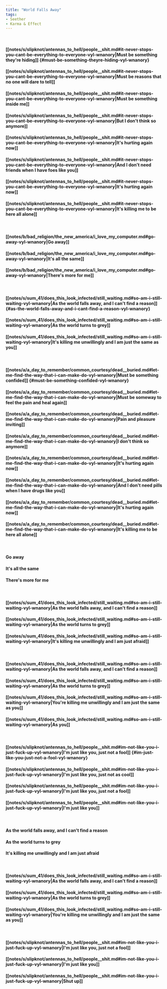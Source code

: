 ```yaml
---
title: "World Falls Away"
tags:
- Seether
- Karma & Effect
---
```

&nbsp;
#### [[notes/s/slipknot/antennas_to_hell/people__shit.md#it-never-stops-you-cant-be-everything-to-everyone-vyl-wnanory|Must be something they're hiding]] {#must-be-something-theyre-hiding-vyl-wnanory}
#### [[notes/s/slipknot/antennas_to_hell/people__shit.md#it-never-stops-you-cant-be-everything-to-everyone-vyl-wnanory|Must be reasons that no one will dare to tell]]
#### [[notes/s/slipknot/antennas_to_hell/people__shit.md#it-never-stops-you-cant-be-everything-to-everyone-vyl-wnanory|Must be something inside me]]
#### [[notes/s/slipknot/antennas_to_hell/people__shit.md#it-never-stops-you-cant-be-everything-to-everyone-vyl-wnanory|But I don't think so anymore]]
#### [[notes/s/slipknot/antennas_to_hell/people__shit.md#it-never-stops-you-cant-be-everything-to-everyone-vyl-wnanory|It's hurting again now]]
#### [[notes/s/slipknot/antennas_to_hell/people__shit.md#it-never-stops-you-cant-be-everything-to-everyone-vyl-wnanory|And I don't need friends when I have foes like you]]
#### [[notes/s/slipknot/antennas_to_hell/people__shit.md#it-never-stops-you-cant-be-everything-to-everyone-vyl-wnanory|It's hurting again now]]
#### [[notes/s/slipknot/antennas_to_hell/people__shit.md#it-never-stops-you-cant-be-everything-to-everyone-vyl-wnanory|It's killing me to be here all alone]]
&nbsp;
#### [[notes/b/bad_religion/the_new_america/i_love_my_computer.md#go-away-vyl-wnanory|Go away]]
#### [[notes/b/bad_religion/the_new_america/i_love_my_computer.md#go-away-vyl-wnanory|It's all the same]]
#### [[notes/b/bad_religion/the_new_america/i_love_my_computer.md#go-away-vyl-wnanory|There's more for me]]
&nbsp;
#### [[notes/s/sum_41/does_this_look_infected/still_waiting.md#so-am-i-still-waiting-vyl-wnanory|As the world falls away, and I can't find a reason]] {#as-the-world-falls-away-and-i-cant-find-a-reason-vyl-wnanory}
#### [[notes/s/sum_41/does_this_look_infected/still_waiting.md#so-am-i-still-waiting-vyl-wnanory|As the world turns to grey]]
#### [[notes/s/sum_41/does_this_look_infected/still_waiting.md#so-am-i-still-waiting-vyl-wnanory|It's killing me unwillingly and I am just the same as you]]
&nbsp;
#### [[notes/a/a_day_to_remember/common_courtesy/dead__buried.md#let-me-find-the-way-that-i-can-make-do-vyl-wnanory|Must be something confided]] {#must-be-something-confided-vyl-wnanory}
#### [[notes/a/a_day_to_remember/common_courtesy/dead__buried.md#let-me-find-the-way-that-i-can-make-do-vyl-wnanory|Must be someway to feel the pain and heal again]]
#### [[notes/a/a_day_to_remember/common_courtesy/dead__buried.md#let-me-find-the-way-that-i-can-make-do-vyl-wnanory|Pain and pleasure inviting]]
#### [[notes/a/a_day_to_remember/common_courtesy/dead__buried.md#let-me-find-the-way-that-i-can-make-do-vyl-wnanory|I don't think so anymore]]
#### [[notes/a/a_day_to_remember/common_courtesy/dead__buried.md#let-me-find-the-way-that-i-can-make-do-vyl-wnanory|It's hurting again now]]
#### [[notes/a/a_day_to_remember/common_courtesy/dead__buried.md#let-me-find-the-way-that-i-can-make-do-vyl-wnanory|And I don't need pills when I have drugs like you]]
#### [[notes/a/a_day_to_remember/common_courtesy/dead__buried.md#let-me-find-the-way-that-i-can-make-do-vyl-wnanory|It's hurting again now]]
#### [[notes/a/a_day_to_remember/common_courtesy/dead__buried.md#let-me-find-the-way-that-i-can-make-do-vyl-wnanory|It's killing me to be here all alone]]
&nbsp;
#### Go away
#### It's all the same
#### There's more for me
&nbsp;
#### [[notes/s/sum_41/does_this_look_infected/still_waiting.md#so-am-i-still-waiting-vyl-wnanory|As the world falls away, and I can't find a reason]]
#### [[notes/s/sum_41/does_this_look_infected/still_waiting.md#so-am-i-still-waiting-vyl-wnanory|As the world turns to grey]]
#### [[notes/s/sum_41/does_this_look_infected/still_waiting.md#so-am-i-still-waiting-vyl-wnanory|It's killing me unwillingly and I am just afraid]]
&nbsp;
#### [[notes/s/sum_41/does_this_look_infected/still_waiting.md#so-am-i-still-waiting-vyl-wnanory|As the world falls away, and I can't find a reason]]
#### [[notes/s/sum_41/does_this_look_infected/still_waiting.md#so-am-i-still-waiting-vyl-wnanory|As the world turns to grey]]
#### [[notes/s/sum_41/does_this_look_infected/still_waiting.md#so-am-i-still-waiting-vyl-wnanory|You're killing me unwillingly and I am just the same as you]]
#### [[notes/s/sum_41/does_this_look_infected/still_waiting.md#so-am-i-still-waiting-vyl-wnanory|As you]]
&nbsp;
#### [[notes/s/slipknot/antennas_to_hell/people__shit.md#im-not-like-you-i-just-fuck-up-vyl-wnanory|I'm just like you, just not a fool]] {#im-just-like-you-just-not-a-fool-vyl-wnanory}
#### [[notes/s/slipknot/antennas_to_hell/people__shit.md#im-not-like-you-i-just-fuck-up-vyl-wnanory|I'm just like you, just not as cool]]
#### [[notes/s/slipknot/antennas_to_hell/people__shit.md#im-not-like-you-i-just-fuck-up-vyl-wnanory|I'm just like you, just not a fool]]
#### [[notes/s/slipknot/antennas_to_hell/people__shit.md#im-not-like-you-i-just-fuck-up-vyl-wnanory|I'm just like you]]
&nbsp;
#### As the world falls away, and I can't find a reason
#### As the world turns to grey
#### It's killing me unwillingly and I am just afraid
&nbsp;
#### [[notes/s/sum_41/does_this_look_infected/still_waiting.md#so-am-i-still-waiting-vyl-wnanory|As the world falls away, and I can't find a reason]]
#### [[notes/s/sum_41/does_this_look_infected/still_waiting.md#so-am-i-still-waiting-vyl-wnanory|As the world turns to grey]]
#### [[notes/s/sum_41/does_this_look_infected/still_waiting.md#so-am-i-still-waiting-vyl-wnanory|You're killing me unwillingly and I am just the same as you]]
&nbsp;
#### [[notes/s/slipknot/antennas_to_hell/people__shit.md#im-not-like-you-i-just-fuck-up-vyl-wnanory|I'm just like you, just not a fool]]
#### [[notes/s/slipknot/antennas_to_hell/people__shit.md#im-not-like-you-i-just-fuck-up-vyl-wnanory|I'm just like you]]
#### [[notes/s/slipknot/antennas_to_hell/people__shit.md#im-not-like-you-i-just-fuck-up-vyl-wnanory|Shut up]]
